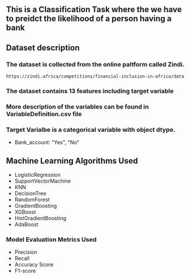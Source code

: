 ## This is a Classification Task where the we have to preidct the likelihood of a person having a bank


## Dataset description
### The dataset is collected from the online paltform called Zindi.
```
https://zindi.africa/competitions/financial-inclusion-in-africa/data
```

### The dataset contains 13 features including target variable
### More description of the variables can be found in VariableDefinition.csv file

### Target Varialbe is a categorical variable with object dtype.
* Bank_account: "Yes", "No"


## Machine Learning Algorithms Used
* LogisticRegression
* SupportVectorMachine
* KNN
* DecisionTree
* RandomForest
* GradientBoosting
* XGBoost
* HistGradientBoosting
* AdaBoost

### Model Evaluation Metrics Used
* Precision
* Recall 
* Accuracy Score
* F1-score

